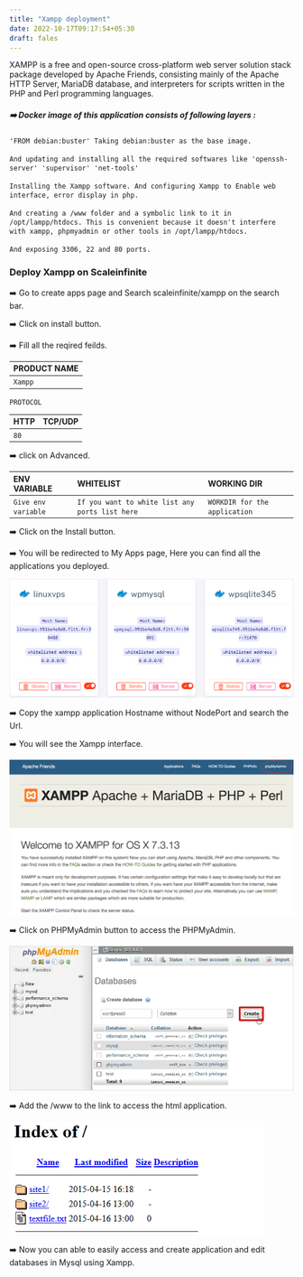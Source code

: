 ```yaml
---
title: "Xampp deployment"
date: 2022-10-17T09:17:54+05:30
draft: fales
---
```



XAMPP is a free and open-source cross-platform web server solution stack package developed by Apache Friends, consisting mainly of the Apache HTTP Server, MariaDB database, and interpreters for scripts written in the PHP and Perl programming languages.

##### ➡️ Docker image of this application consists of following layers :

```
'FROM debian:buster' Taking debian:buster as the base image.

And updating and installing all the required softwares like 'openssh-server' 'supervisor' 'net-tools'

Installing the Xampp software. And configuring Xampp to Enable web interface, error display in php.

And creating a /www folder and a symbolic link to it in /opt/lampp/htdocs. This is convenient because it doesn't interfere with xampp, phpmyadmin or other tools in /opt/lampp/htdocs.

And exposing 3306, 22 and 80 ports.
```


### Deploy Xampp on Scaleinfinite

➡️ Go to create apps page and Search scaleinfinite/xampp on the search bar.

➡️ Click on install button. 

➡️ Fill all the reqired feilds.

| PRODUCT NAME  |
| :--------     | 
| `Xampp`       |

`PROTOCOL`

| HTTP          | TCP/UDP       |
| :--------     | :--------     |
| `80`          |               |

➡️ click on Advanced.

| ENV VARIABLE         |  WHITELIST                                                       |        WORKING DIR          |
| :---------           | :--------                                                        |:----------------------------| 
| `Give env variable`  | `If you want to white list any ports list here`                  |`WORKDIR for the application`|

➡️ Click on the Install button.

➡️ You will be redirected to My Apps page, Here you can find all the applications you deployed.

![App Screenshot](images/myapps.png)

➡️ Copy the xampp application Hostname without NodePort and search the Url. 

➡️ You will see the Xampp interface. 

![App Screenshot](images/xampp.png)

➡️ Click on PHPMyAdmin button to access the PHPMyAdmin.

![App Screenshot](images/phpmyadmin.png)

➡️ Add the /www to the link to access the html application.

![App Screenshot](images/index.png)

➡️ Now you can able to easily access and create application and edit databases in Mysql using Xampp.



